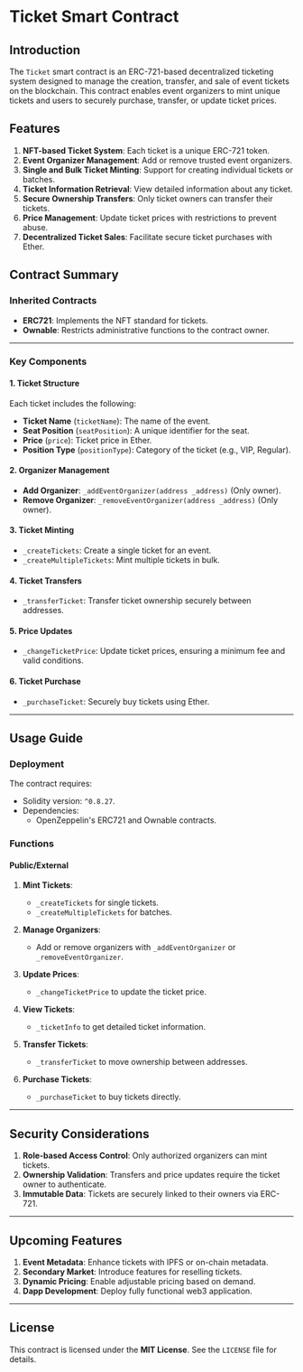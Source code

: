 # Ticket Smart Contract

## Introduction

The `Ticket` smart contract is an ERC-721-based decentralized ticketing system designed to manage the creation, transfer, and sale of event tickets on the blockchain. This contract enables event organizers to mint unique tickets and users to securely purchase, transfer, or update ticket prices.

## Features

1. **NFT-based Ticket System**: Each ticket is a unique ERC-721 token.
2. **Event Organizer Management**: Add or remove trusted event organizers.
3. **Single and Bulk Ticket Minting**: Support for creating individual tickets or batches.
4. **Ticket Information Retrieval**: View detailed information about any ticket.
5. **Secure Ownership Transfers**: Only ticket owners can transfer their tickets.
6. **Price Management**: Update ticket prices with restrictions to prevent abuse.
7. **Decentralized Ticket Sales**: Facilitate secure ticket purchases with Ether.

## Contract Summary

### Inherited Contracts
- **ERC721**: Implements the NFT standard for tickets.
- **Ownable**: Restricts administrative functions to the contract owner.

---

### Key Components

#### 1. Ticket Structure
Each ticket includes the following:
- **Ticket Name** (`ticketName`): The name of the event.
- **Seat Position** (`seatPosition`): A unique identifier for the seat.
- **Price** (`price`): Ticket price in Ether.
- **Position Type** (`positionType`): Category of the ticket (e.g., VIP, Regular).

#### 2. Organizer Management
- **Add Organizer**: `_addEventOrganizer(address _address)` (Only owner).
- **Remove Organizer**: `_removeEventOrganizer(address _address)` (Only owner).

#### 3. Ticket Minting
- `_createTickets`: Create a single ticket for an event.
- `_createMultipleTickets`: Mint multiple tickets in bulk.

#### 4. Ticket Transfers
- `_transferTicket`: Transfer ticket ownership securely between addresses.

#### 5. Price Updates
- `_changeTicketPrice`: Update ticket prices, ensuring a minimum fee and valid conditions.

#### 6. Ticket Purchase
- `_purchaseTicket`: Securely buy tickets using Ether.

---

## Usage Guide

### Deployment
The contract requires:
- Solidity version: `^0.8.27`.
- Dependencies:
  - OpenZeppelin's ERC721 and Ownable contracts.

### Functions

#### Public/External
1. **Mint Tickets**:
   - `_createTickets` for single tickets.
   - `_createMultipleTickets` for batches.

2. **Manage Organizers**:
   - Add or remove organizers with `_addEventOrganizer` or `_removeEventOrganizer`.

3. **Update Prices**:
   - `_changeTicketPrice` to update the ticket price.

4. **View Tickets**:
   - `_ticketInfo` to get detailed ticket information.

5. **Transfer Tickets**:
   - `_transferTicket` to move ownership between addresses.

6. **Purchase Tickets**:
   - `_purchaseTicket` to buy tickets directly.

---

## Security Considerations

1. **Role-based Access Control**: Only authorized organizers can mint tickets.
2. **Ownership Validation**: Transfers and price updates require the ticket owner to authenticate.
3. **Immutable Data**: Tickets are securely linked to their owners via ERC-721.

---

## Upcoming Features

1. **Event Metadata**: Enhance tickets with IPFS or on-chain metadata.
2. **Secondary Market**: Introduce features for reselling tickets.
3. **Dynamic Pricing**: Enable adjustable pricing based on demand.
4. **Dapp Development**: Deploy fully functional web3 application.

---

## License

This contract is licensed under the **MIT License**. See the `LICENSE` file for details.
